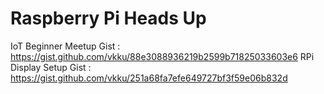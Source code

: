# Raspberry Pi Heads Up
IoT Beginner Meetup Gist : https://gist.github.com/vkku/88e3088936219b2599b71825033603e6
RPi Display Setup Gist : https://gist.github.com/vkku/251a68fa7efe649727bf3f59e06b832d
